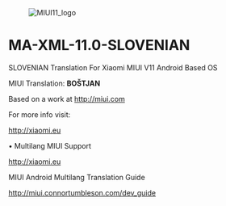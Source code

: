 <dl><dd><img src="https://i.imgur.com/qHcGbnv.png" border="0" alt="MIUI11_logo"></a></dd></dl>


MA-XML-11.0-SLOVENIAN
==========================

SLOVENIAN Translation For Xiaomi MIUI V11 Android Based OS


 MIUI Translation: **BOŠTJAN**

 Based on a work at http://miui.com


 For more info visit:
 
   http://xiaomi.eu
  
 • Multilang MIUI Support
 
   http://xiaomi.eu


  MIUI Android Multilang Translation Guide

  http://miui.connortumbleson.com/dev_guide
